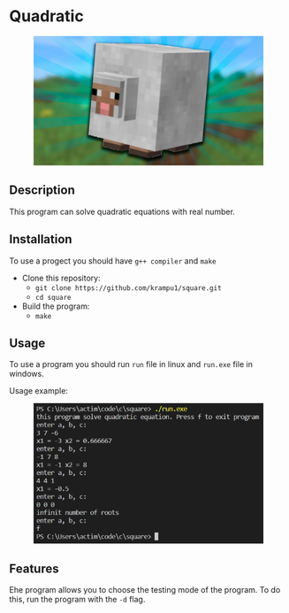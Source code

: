 # Quadratic

<p align="center">
     <img src="example//square.jpg" alt="Logo" width="416"/>
</p>

## Description
This program can solve quadratic equations with real number.

## Installation
To use a progect you should have `g++ compiler` and `make`
* Clone this repository:
    * `git clone https://github.com/krampu1/square.git`
    * `cd square`
 * Build the program:
    * `make`

## Usage
To use a program you should run `run` file in linux and `run.exe` file in windows.

Usage example:
<p align="center">
    <img src="example//solve.bmp" alt="Preview" width="416"/>
</p>

## Features
Еhe program allows you to choose the testing mode of the program. To do this, run the program with the `-d` flag.